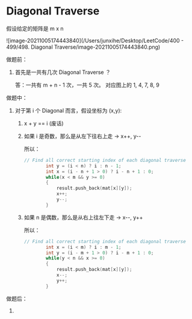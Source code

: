 # Diagonal Traverse

假设给定的矩阵是 m x n

![image-20211005174443840](/Users/junxihe/Desktop/LeetCode/400 - 499/498. Diagonal Traverse/image-20211005174443840.png)

做题前：

1. 首先是一共有几次 Diagonal Traverse ？

   答：一共有 m + n - 1 次，一共 5 次。 对应图上的 1, 4, 7, 8, 9

做题中：

1. 对于第 i 个 Diagonal 而言，假设坐标为 (x,y):

      1. x + y  == i (废话)

      2. 如果 i 是奇数，那么是从左下往右上走 -> x++, y--

            所以：

            ```c++
            // Find all correct starting index of each diagonal traverse
            		int y = (i < n) ? i : n - 1;
                    int x = (i - n + 1 > 0) ? i - n + 1 : 0;
                    while(x < m && y >= 0)
                    {
                        result.push_back(mat[x][y]);
                        x++;
                        y--;
                    }
            ```

            

      3. 如果 n 是偶数，那么是从右上往左下走 -> x--, y++

            所以：

            ```c++
            // Find all correct starting index of each diagonal traverse
                    int x = (i < m) ? i : m - 1;
                    int y = (i - m + 1 > 0) ? i - m + 1 : 0;
                    while(y < n && x >= 0)
                    {
                        result.push_back(mat[x][y]);
                        x--;
                        y++;
                    }
            ```

            

      

做题后：

1.  

